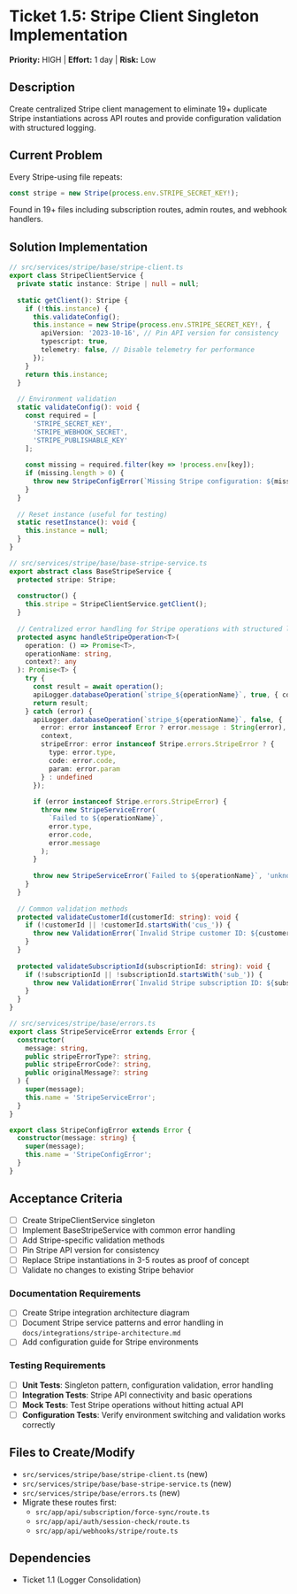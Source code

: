 # Ticket 1.5: Stripe Client Singleton Implementation
**Priority:** HIGH | **Effort:** 1 day | **Risk:** Low

## Description
Create centralized Stripe client management to eliminate 19+ duplicate Stripe instantiations across API routes and provide configuration validation with structured logging.

## Current Problem
Every Stripe-using file repeats:
```typescript
const stripe = new Stripe(process.env.STRIPE_SECRET_KEY!);
```
Found in 19+ files including subscription routes, admin routes, and webhook handlers.

## Solution Implementation
```typescript
// src/services/stripe/base/stripe-client.ts
export class StripeClientService {
  private static instance: Stripe | null = null;
  
  static getClient(): Stripe {
    if (!this.instance) {
      this.validateConfig();
      this.instance = new Stripe(process.env.STRIPE_SECRET_KEY!, {
        apiVersion: '2023-10-16', // Pin API version for consistency
        typescript: true,
        telemetry: false, // Disable telemetry for performance
      });
    }
    return this.instance;
  }
  
  // Environment validation
  static validateConfig(): void {
    const required = [
      'STRIPE_SECRET_KEY',
      'STRIPE_WEBHOOK_SECRET',
      'STRIPE_PUBLISHABLE_KEY'
    ];
    
    const missing = required.filter(key => !process.env[key]);
    if (missing.length > 0) {
      throw new StripeConfigError(`Missing Stripe configuration: ${missing.join(', ')}`);
    }
  }
  
  // Reset instance (useful for testing)
  static resetInstance(): void {
    this.instance = null;
  }
}

// src/services/stripe/base/base-stripe-service.ts
export abstract class BaseStripeService {
  protected stripe: Stripe;
  
  constructor() {
    this.stripe = StripeClientService.getClient();
  }
  
  // Centralized error handling for Stripe operations with structured logging
  protected async handleStripeOperation<T>(
    operation: () => Promise<T>,
    operationName: string,
    context?: any
  ): Promise<T> {
    try {
      const result = await operation();
      apiLogger.databaseOperation(`stripe_${operationName}`, true, { context });
      return result;
    } catch (error) {
      apiLogger.databaseOperation(`stripe_${operationName}`, false, {
        error: error instanceof Error ? error.message : String(error),
        context,
        stripeError: error instanceof Stripe.errors.StripeError ? {
          type: error.type,
          code: error.code,
          param: error.param
        } : undefined
      });
      
      if (error instanceof Stripe.errors.StripeError) {
        throw new StripeServiceError(
          `Failed to ${operationName}`,
          error.type,
          error.code,
          error.message
        );
      }
      
      throw new StripeServiceError(`Failed to ${operationName}`, 'unknown', null, error?.message);
    }
  }
  
  // Common validation methods
  protected validateCustomerId(customerId: string): void {
    if (!customerId || !customerId.startsWith('cus_')) {
      throw new ValidationError(`Invalid Stripe customer ID: ${customerId}`);
    }
  }
  
  protected validateSubscriptionId(subscriptionId: string): void {
    if (!subscriptionId || !subscriptionId.startsWith('sub_')) {
      throw new ValidationError(`Invalid Stripe subscription ID: ${subscriptionId}`);
    }
  }
}

// src/services/stripe/base/errors.ts
export class StripeServiceError extends Error {
  constructor(
    message: string,
    public stripeErrorType?: string,
    public stripeErrorCode?: string,
    public originalMessage?: string
  ) {
    super(message);
    this.name = 'StripeServiceError';
  }
}

export class StripeConfigError extends Error {
  constructor(message: string) {
    super(message);
    this.name = 'StripeConfigError';
  }
}
```

## Acceptance Criteria
- [ ] Create StripeClientService singleton
- [ ] Implement BaseStripeService with common error handling
- [ ] Add Stripe-specific validation methods
- [ ] Pin Stripe API version for consistency
- [ ] Replace Stripe instantiations in 3-5 routes as proof of concept
- [ ] Validate no changes to existing Stripe behavior

### Documentation Requirements
- [ ] Create Stripe integration architecture diagram
- [ ] Document Stripe service patterns and error handling in `docs/integrations/stripe-architecture.md`
- [ ] Add configuration guide for Stripe environments

### Testing Requirements
- [ ] **Unit Tests**: Singleton pattern, configuration validation, error handling
- [ ] **Integration Tests**: Stripe API connectivity and basic operations
- [ ] **Mock Tests**: Test Stripe operations without hitting actual API
- [ ] **Configuration Tests**: Verify environment switching and validation works correctly

## Files to Create/Modify
- `src/services/stripe/base/stripe-client.ts` (new)
- `src/services/stripe/base/base-stripe-service.ts` (new)
- `src/services/stripe/base/errors.ts` (new)
- Migrate these routes first:
  - `src/app/api/subscription/force-sync/route.ts`
  - `src/app/api/auth/session-check/route.ts`
  - `src/app/api/webhooks/stripe/route.ts`

## Dependencies
- Ticket 1.1 (Logger Consolidation) 
